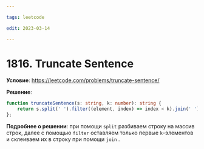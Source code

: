 ```yaml
---

tags: leetcode

edit: 2023-03-14

---
```


# 1816. Truncate Sentence

**Условие**: https://leetcode.com/problems/truncate-sentence/

**Решение**:
```typescript
function truncateSentence(s: string, k: number): string {
    return s.split(' ').filter((element, index) => index < k).join(' ');
};
```

**Подробнее о решении**: при помощи `split` разбиваем строку на массив строк, далее с помощью `filter` оставляем только первые `k`-элементов и склеиваем их в строку при помощи `join` . 